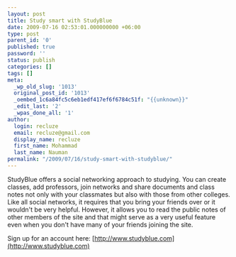```yaml
---
layout: post
title: Study smart with StudyBlue
date: 2009-07-16 02:53:01.000000000 +06:00
type: post
parent_id: '0'
published: true
password: ''
status: publish
categories: []
tags: []
meta:
  _wp_old_slug: '1013'
  original_post_id: '1013'
  _oembed_1c6a84fc5c6eb1edf417ef6f6784c51f: "{{unknown}}"
  _edit_last: '2'
  _wpas_done_all: '1'
author:
  login: recluze
  email: recluze@gmail.com
  display_name: recluze
  first_name: Mohammad
  last_name: Nauman
permalink: "/2009/07/16/study-smart-with-studyblue/"
---
```

StudyBlue offers a social networking approach to studying. You can create classes, add professors, join networks and share documents and class notes not only with your classmates but also with those from other colleges. Like all social networks, it requires that you bring your friends over or it wouldn't be very helpful. However, it allows you to read the public notes of other members of the site and that might serve as a very useful feature even when you don't have many of your friends joining the site.

Sign up for an account here: [http://www.studyblue.com](http://www.studyblue.com)

